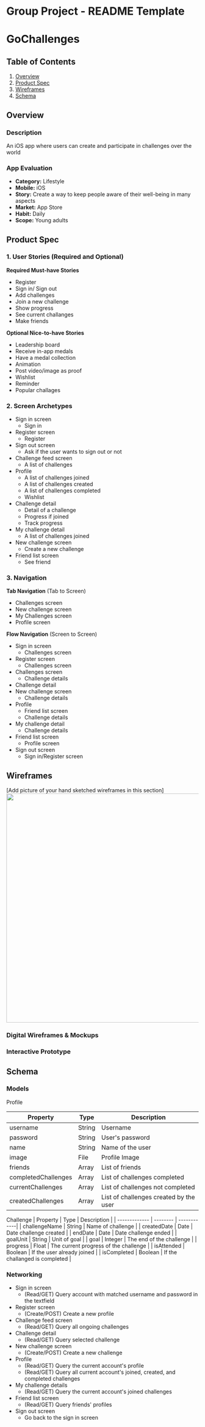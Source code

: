 Group Project - README Template
===

# GoChallenges

## Table of Contents
1. [Overview](#Overview)
1. [Product Spec](#Product-Spec)
1. [Wireframes](#Wireframes)
2. [Schema](#Schema)

## Overview
### Description
An iOS app where users can create and participate in challenges over the world

### App Evaluation

- **Category:** Lifestyle
- **Mobile:** iOS
- **Story:** Create a way to keep people aware of their well-being in many aspects
- **Market:** App Store
- **Habit:** Daily
- **Scope:** Young adults

## Product Spec

### 1. User Stories (Required and Optional)

**Required Must-have Stories**

* Register
* Sign in/ Sign out
* Add challenges
* Join a new challenge
* Show progress
* See current challanges
* Make friends
 
**Optional Nice-to-have Stories**

* Leadership board
* Receive in-app medals
* Have a medal collection
* Animation
* Post video/image as proof
* Wishlist
* Reminder
* Popular challages

### 2. Screen Archetypes

* Sign in screen
    * Sign in
* Register screen
    * Register
* Sign out screen
    * Ask if the user wants to sign out or not
* Challenge feed screen
    * A list of challenges
* Profile
    * A list of challenges joined
    * A list of challenges created
    * A list of challenges completed
    * Wishlist
* Challenge detail
    * Detail of a challenge
    * Progress if joined
    * Track progress
* My challenge detail
    * A list of challenges joined 
* New challenge screen 
    * Create a new challenge
* Friend list screen
    * See friend

### 3. Navigation

**Tab Navigation** (Tab to Screen)

* Challenges screen
* New challenge screen 
* My Challenges screen
* Profile screen

**Flow Navigation** (Screen to Screen)

* Sign in screen
    * Challenges screen
* Register screen
    * Challenges screen
* Challenges screen
    * Challenge details
* Challenge detail
* New challenge screen 
    * Challenge details
* Profile
    * Friend list screen
    * Challenge details
* My challenge detail
    * Challenge details
* Friend list screen
    * Profile screen 
* Sign out screen
    * Sign in/Register screen

## Wireframes
[Add picture of your hand sketched wireframes in this section]
<img src="YOUR_WIREFRAME_IMAGE_URL" width=600>

### Digital Wireframes & Mockups

### Interactive Prototype

## Schema 

### Models

Profile

| Property      | Type     | Description |
| ------------- | -------- | ------------|
| username | String | Username |
| password | String | User's password |
| name | String | Name of the user |
| image | File | Profile Image |
| friends | Array | List of friends |
| completedChallenges | Array | List of challenges completed |
| currentChallenges | Array | List of challenges not completed |
| createdChallenges | Array | List of challenges created by the user |


Challenge 
| Property      | Type     | Description |
| ------------- | -------- | ------------|
| challengeName | String | Name of challenge |
| createdDate | Date | Date challenge created |
| endDate | Date | Date challenge ended |
| goalUnit | String | Unit of goal |
| goal | Integer | The end of the challenge |
| progress | Float | The current progress of the challenge |
| isAttended | Boolean | If the user already joined |
| isCompleted | Boolean | If the challanged is completed |


### Networking
* Sign in screen
    * (Read/GET) Query account with matched username and password in the textfield
* Register screen
    * (Create/POST) Create a new profile
* Challenge feed screen
    * (Read/GET) Query all ongoing challenges
* Challenge detail
    * (Read/GET) Query selected challenge
* New challenge screen 
    * (Create/POST) Create a new challenge
* Profile
    * (Read/GET) Query the current account's profile
    * (Read/GET) Query all current account's joined, created, and completed challenges
* My challenge details
    * (Read/GET) Query the current account's joined challenges
* Friend list screen
    * (Read/GET) Query friends' profiles
* Sign out screen
    * Go back to the sign in screen
